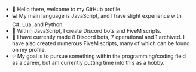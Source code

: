 - 👋 Hello there, welcome to my GitHub profile.
- 💻 My main language is JavaScript, and I have slight experience with C#, Lua, and Python.
- 🤖 Within JavaScript, I create Discord bots and FiveM scripts.
- 🎈 I have currently made 8 Discord bots, 7 operational and 1 archived. I have also created numerous FiveM scripts, many of which can be found on my profile.
- 💡 My goal is to pursue something within the programming/coding field as a career, but am currently putting time into this as a hobby.
